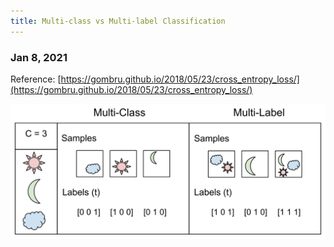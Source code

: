 ```yaml
---
title: Multi-class vs Multi-label Classification
---
```


### Jan 8, 2021

Reference: [https://gombru.github.io/2018/05/23/cross_entropy_loss/](https://gombru.github.io/2018/05/23/cross_entropy_loss/)

![title](img/multiclass_multilabel.png)